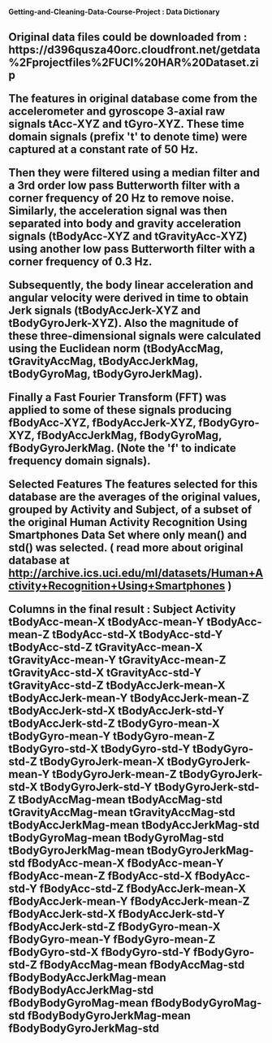 <b>Getting-and-Cleaning-Data-Course-Project : Data Dictionary </b>

<h2>Original data</2> files could be downloaded from :
https://d396qusza40orc.cloudfront.net/getdata%2Fprojectfiles%2FUCI%20HAR%20Dataset.zip 

The features in original database come from the accelerometer and gyroscope 3-axial raw signals tAcc-XYZ and tGyro-XYZ. These time domain signals (prefix 't' to denote time) were captured at a constant rate of 50 Hz. 

Then they were filtered using a median filter and a 3rd order low pass Butterworth filter with a corner frequency of 20 Hz to remove noise. Similarly, the acceleration signal was then separated into body and gravity acceleration signals (tBodyAcc-XYZ and tGravityAcc-XYZ) using another low pass Butterworth filter with a corner frequency of 0.3 Hz. 

Subsequently, the body linear acceleration and angular velocity were derived in time to obtain Jerk signals (tBodyAccJerk-XYZ and tBodyGyroJerk-XYZ). Also the magnitude of these three-dimensional signals were calculated using the Euclidean norm (tBodyAccMag, tGravityAccMag, tBodyAccJerkMag, tBodyGyroMag, tBodyGyroJerkMag). 

Finally a Fast Fourier Transform (FFT) was applied to some of these signals producing fBodyAcc-XYZ, fBodyAccJerk-XYZ, fBodyGyro-XYZ, fBodyAccJerkMag, fBodyGyroMag, fBodyGyroJerkMag. (Note the 'f' to indicate frequency domain signals). 

Selected Features
The features selected for this database are the averages of the original values, grouped by Activity and Subject, of a subset of the original Human Activity Recognition Using Smartphones Data Set where only mean() and std() was selected. ( read more about original database at http://archive.ics.uci.edu/ml/datasets/Human+Activity+Recognition+Using+Smartphones )

Columns in the final result : 
Subject
Activity
tBodyAcc-mean-X
tBodyAcc-mean-Y
tBodyAcc-mean-Z
tBodyAcc-std-X
tBodyAcc-std-Y
tBodyAcc-std-Z
tGravityAcc-mean-X
tGravityAcc-mean-Y
tGravityAcc-mean-Z
tGravityAcc-std-X
tGravityAcc-std-Y
tGravityAcc-std-Z
tBodyAccJerk-mean-X
tBodyAccJerk-mean-Y
tBodyAccJerk-mean-Z
tBodyAccJerk-std-X
tBodyAccJerk-std-Y
tBodyAccJerk-std-Z
tBodyGyro-mean-X
tBodyGyro-mean-Y
tBodyGyro-mean-Z
tBodyGyro-std-X
tBodyGyro-std-Y
tBodyGyro-std-Z
tBodyGyroJerk-mean-X
tBodyGyroJerk-mean-Y
tBodyGyroJerk-mean-Z
tBodyGyroJerk-std-X
tBodyGyroJerk-std-Y
tBodyGyroJerk-std-Z
tBodyAccMag-mean
tBodyAccMag-std
tGravityAccMag-mean
tGravityAccMag-std
tBodyAccJerkMag-mean
tBodyAccJerkMag-std
tBodyGyroMag-mean
tBodyGyroMag-std
tBodyGyroJerkMag-mean
tBodyGyroJerkMag-std
fBodyAcc-mean-X
fBodyAcc-mean-Y
fBodyAcc-mean-Z
fBodyAcc-std-X
fBodyAcc-std-Y
fBodyAcc-std-Z
fBodyAccJerk-mean-X
fBodyAccJerk-mean-Y
fBodyAccJerk-mean-Z
fBodyAccJerk-std-X
fBodyAccJerk-std-Y
fBodyAccJerk-std-Z
fBodyGyro-mean-X
fBodyGyro-mean-Y
fBodyGyro-mean-Z
fBodyGyro-std-X
fBodyGyro-std-Y
fBodyGyro-std-Z
fBodyAccMag-mean
fBodyAccMag-std
fBodyBodyAccJerkMag-mean
fBodyBodyAccJerkMag-std
fBodyBodyGyroMag-mean
fBodyBodyGyroMag-std
fBodyBodyGyroJerkMag-mean
fBodyBodyGyroJerkMag-std
